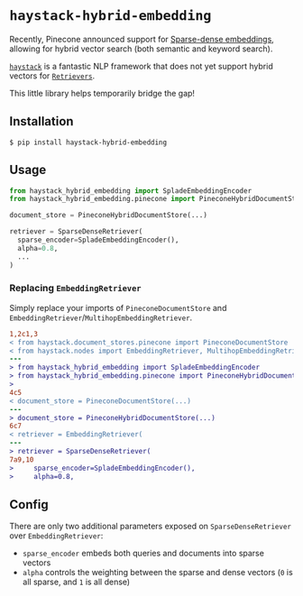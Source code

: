 # `haystack-hybrid-embedding`

Recently, Pinecone announced support for [Sparse-dense embeddings](https://docs.pinecone.io/docs/hybrid-search), allowing for hybrid vector search (both semantic and keyword search).

[`haystack`](https://haystack.deepset.ai/) is a fantastic NLP framework that does not yet support hybrid vectors for [`Retrievers`](https://docs.haystack.deepset.ai/docs/retriever).

This little library helps temporarily bridge the gap!

## Installation

```shell
$ pip install haystack-hybrid-embedding
```

## Usage

```python
from haystack_hybrid_embedding import SpladeEmbeddingEncoder
from haystack_hybrid_embedding.pinecone import PineconeHybridDocumentStore, SparseDenseRetriever

document_store = PineconeHybridDocumentStore(...)

retriever = SparseDenseRetriever(
  sparse_encoder=SpladeEmbeddingEncoder(),
  alpha=0.8,
  ...
)
```

### Replacing `EmbeddingRetriever`

Simply replace your imports of `PineconeDocumentStore` and `EmbeddingRetriever`/`MultihopEmbeddingRetriever`.



```diff
1,2c1,3
< from haystack.document_stores.pinecone import PineconeDocumentStore
< from haystack.nodes import EmbeddingRetriever, MultihopEmbeddingRetriever
---
> from haystack_hybrid_embedding import SpladeEmbeddingEncoder
> from haystack_hybrid_embedding.pinecone import PineconeHybridDocumentStore, SparseDenseRetriever, SparseDenseMultihopRetriever
>
4c5
< document_store = PineconeDocumentStore(...)
---
> document_store = PineconeHybridDocumentStore(...)
6c7
< retriever = EmbeddingRetriever(
---
> retriever = SparseDenseRetriever(
7a9,10
>     sparse_encoder=SpladeEmbeddingEncoder(),
>     alpha=0.8,
```

## Config

There are only two additional parameters exposed on `SparseDenseRetriever` over `EmbeddingRetriever`:

- `sparse_encoder` embeds both queries and documents into sparse vectors
- `alpha` controls the weighting between the sparse and dense vectors (`0` is all sparse, and `1` is all dense)
